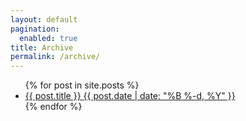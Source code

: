 ```yaml
---
layout: default
pagination:
  enabled: true
title: Archive
permalink: /archive/
---
```


<ul class="posts">
  {% for post in site.posts %}
    <li>
      <a href="{% if post.external %}{{ post.external }}{% else %}{{ post.url }}{% endif %}">
        <div>
          <span class="title">{{ post.title }}</span>
          <span class="date">{{ post.date | date: "%B %-d, %Y" }}</span>
        </div>
      </a>
    </li>
  {% endfor %}
</ul>

